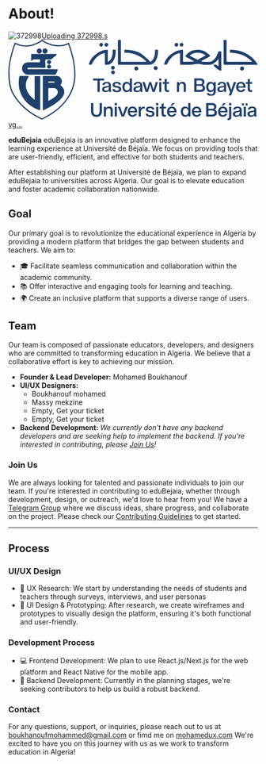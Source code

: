 # About!

![372998](https://github.com/user-attachments/assets/ba87e002-6e0d-4f4d-948f-c552e418145e)[Uploading 372998.s<?xml version="1.0" encoding="UTF-8"?>
<svg xmlns="http://www.w3.org/2000/svg" xmlns:xlink="http://www.w3.org/1999/xlink" width="381.74pt" height="122.55pt" viewBox="0 0 381.74 122.55" version="1.1">
<defs>
<clipPath id="clip1">
  <path d="M 329 0 L 381.738281 0 L 381.738281 38 L 329 38 Z M 329 0 "/>
</clipPath>
<clipPath id="clip2">
  <path d="M 335 96 L 342 96 L 342 122.550781 L 335 122.550781 Z M 335 96 "/>
</clipPath>
</defs>
<g id="surface1">
<path style=" stroke:none;fill-rule:nonzero;fill:rgb(11.799622%,25.099182%,42.399597%);fill-opacity:1;" d="M 277.8125 23.972656 C 281.410156 25.917969 284.992188 27.867188 288.589844 29.789063 C 289.035156 30.027344 289.464844 30.375 290.097656 30.03125 C 294.027344 27.902344 297.980469 25.820313 301.988281 23.6875 C 295.910156 17.996094 283.089844 18.214844 277.8125 23.972656 M 284.257813 32.554688 C 280.097656 30.261719 276.269531 28.054688 272.347656 26.035156 C 270.878906 25.277344 270.910156 24.742188 271.839844 23.519531 C 279.644531 13.242188 295.839844 12.054688 305.878906 21.082031 C 309.851563 24.648438 309.847656 24.648438 305.167969 27.097656 C 301.753906 28.886719 298.34375 30.679688 294.742188 32.570313 C 296.410156 33.304688 297.917969 33.265625 299.394531 33.300781 C 301.644531 33.351563 303.921875 33.109375 306.140625 33.359375 C 307.414063 33.503906 308.585938 33.421875 309.671875 33.148438 C 312.246094 32.503906 313.9375 30.917969 315.066406 29.789063 C 317.882813 26.988281 319.253906 23.675781 321.347656 18.609375 C 321.546875 18.121094 321.710938 17.71875 321.8125 17.460938 C 322.464844 17.425781 323.144531 17.394531 323.839844 17.382813 C 324.578125 17.367188 325.296875 17.371094 325.988281 17.382813 L 326.019531 20.167969 L 326.019531 47.160156 C 322.289063 46.90625 315.617188 41.746094 313.820313 37.710938 L 318.304688 37.703125 C 319.039063 38.425781 319.6875 39.003906 320.195313 39.441406 C 320.441406 39.652344 320.96875 40.09375 321.457031 39.992188 C 321.605469 39.960938 321.675781 39.898438 321.699219 39.875 C 321.894531 39.664063 321.761719 39.25 321.765625 38.960938 C 321.777344 35.84375 321.773438 32.722656 321.773438 29.617188 C 320.980469 29.375 320.882813 30.007813 320.632813 30.316406 C 318.941406 32.398438 316.980469 34.167969 314.761719 35.667969 C 312.5625 37.15625 310.203125 37.96875 307.480469 37.890625 C 303.332031 37.773438 299.046875 38.347656 295.085938 37.148438 C 291.203125 35.972656 287.683594 36.574219 283.902344 37.25 C 277.371094 38.421875 270.714844 37.722656 264.113281 37.871094 C 262.785156 37.902344 262.988281 37.023438 262.988281 36.222656 C 262.984375 31.449219 262.898438 26.671875 263.027344 21.90625 C 263.082031 19.925781 262.382813 19.808594 260.804688 20.347656 C 253.351563 22.890625 250.839844 26.015625 250.839844 26.015625 C 246.753906 29.886719 244.273438 34.171875 242.785156 37.484375 C 242.527344 37.613281 238.507813 37.578125 238.421875 37.441406 C 238.476563 37.214844 238.550781 36.898438 238.648438 36.519531 C 238.898438 35.578125 239.523438 33.441406 240.796875 31.101563 C 241.839844 29.179688 243.148438 27.40625 244.707031 25.789063 C 250.453125 19.828125 257.253906 15.847656 265.628906 14.890625 C 266.960938 14.738281 267.511719 14.953125 267.476563 16.511719 C 267.367188 21.554688 267.480469 26.601563 267.402344 31.648438 C 267.382813 32.992188 267.761719 33.386719 269.105469 33.34375 C 273.191406 33.199219 277.277344 33.191406 281.367188 33.121094 C 282.253906 33.105469 283.136719 33.054688 284.257813 32.554688 "/>
<path style=" stroke:none;fill-rule:nonzero;fill:rgb(13.699341%,26.699829%,43.499756%);fill-opacity:1;" d="M 1.824219 46.816406 C 1.824219 66.066406 4.074219 75.328125 9.960938 84.695313 C 19.832031 100.414063 33.941406 111.230469 50.402344 119.269531 C 51.144531 119.632813 51.792969 119.617188 52.527344 119.246094 C 66.042969 112.421875 78.257813 103.984375 87.566406 91.761719 C 95.855469 80.871094 100.554688 68.769531 100.929688 55.007813 C 101.378906 38.601563 97.4375 23.042969 92.171875 7.710938 C 91.828125 6.710938 91.363281 6.75 90.554688 7.101563 C 87.855469 8.277344 85.03125 9.015625 82.117188 9.40625 C 71.585938 10.8125 62.042969 7.941406 53.089844 2.621094 C 52.085938 2.027344 51.425781 1.960938 50.378906 2.613281 C 38.269531 10.203125 25.570313 12.796875 11.972656 6.839844 C 10.890625 6.363281 10.71875 6.859375 10.441406 7.652344 C 5.324219 22.179688 1.933594 37.039063 1.824219 46.816406 M 0 49.261719 C 0.199219 36.214844 3.789063 20.503906 9.421875 5.195313 C 9.738281 4.34375 9.9375 3.820313 11.113281 4.40625 C 24.875 11.253906 37.769531 8.625 50.078125 0.613281 C 51.308594 -0.1875 52.050781 -0.160156 53.222656 0.570313 C 61.574219 5.777344 70.550781 8.714844 80.535156 7.777344 C 84.363281 7.417969 88.046875 6.488281 91.445313 4.652344 C 92.34375 4.164063 92.753906 4.03125 93.160156 5.171875 C 98.613281 20.441406 102.644531 35.972656 102.792969 52.339844 C 102.960938 70.71875 95.921875 86.109375 83.574219 99.289063 C 74.851563 108.601563 64.324219 115.453125 52.929688 121.042969 C 52.152344 121.429688 51.441406 121.761719 50.449219 121.289063 C 33.066406 113 18.300781 101.636719 8.039063 85.046875 C 2.382813 75.90625 0 65.941406 0 49.261719 "/>
<path style=" stroke:none;fill-rule:nonzero;fill:rgb(13.699341%,26.699829%,43.499756%);fill-opacity:1;" d="M 211.226563 33.171875 C 209.546875 31.324219 207.777344 29.710938 205.914063 28.296875 C 199.933594 23.757813 194.195313 22.070313 191.390625 21.28125 C 188.5 20.46875 184.371094 19.605469 179.304688 19.523438 C 178.769531 19.515625 178.234375 19.503906 177.699219 19.492188 C 177.515625 19.046875 177.597656 15.386719 177.804688 14.941406 C 178.371094 14.949219 178.945313 14.957031 179.515625 14.964844 C 184.425781 15.039063 189.714844 15.734375 194.496094 17.007813 C 199.628906 18.378906 203.921875 20.859375 207.878906 24.371094 C 208.507813 24.929688 209.128906 25.5 209.753906 26.070313 C 211.980469 28.101563 214.429688 29.972656 216.351563 32.3125 C 217.195313 33.34375 217.835938 33.191406 218.734375 32.609375 C 222.792969 30 223.996094 23.082031 223.996094 23.082031 C 224.296875 21.667969 224.613281 19.585938 224.566406 17.003906 C 224.5625 16.347656 224.5625 15.695313 224.5625 15.042969 C 225.269531 14.960938 228.472656 14.964844 229.128906 15.042969 C 229.136719 15.300781 229.148438 15.554688 229.15625 15.8125 C 229.285156 18.933594 229.1875 25.722656 225.664063 31.589844 C 223.777344 34.734375 221.910156 35.941406 221.171875 36.367188 C 219.390625 37.402344 217.289063 37.917969 214.828125 37.90625 C 199.832031 37.816406 184.835938 37.839844 169.839844 37.914063 C 168.988281 37.917969 168.460938 37.796875 168.144531 37.476563 C 167.59375 36.914063 167.703125 35.984375 167.722656 35.738281 C 167.882813 34 167.839844 20.675781 167.707031 1.796875 C 167.734375 1.25 167.765625 0.703125 167.789063 0.160156 C 168.359375 0.0117188 171.742188 0.0117188 172.316406 0.160156 C 172.339844 0.695313 172.363281 1.234375 172.386719 1.773438 C 172.460938 18.3125 172.464844 29.925781 172.308594 31.421875 C 172.285156 31.632813 172.179688 32.453125 172.660156 32.953125 C 172.910156 33.214844 173.335938 33.339844 174.039063 33.335938 C 185.972656 33.273438 197.898438 33.300781 209.828125 33.296875 C 210.152344 33.296875 210.476563 33.242188 211.226563 33.171875 "/>
<g clip-path="url(#clip1)" clip-rule="nonzero">
<path style=" stroke:none;fill-rule:nonzero;fill:rgb(11.799622%,25.099182%,42.399597%);fill-opacity:1;" d="M 373.03125 33.144531 C 371.632813 31.5625 370.175781 30.171875 368.648438 28.9375 C 368.648438 28.933594 365.363281 26.269531 361.078125 24.195313 C 352.945313 20.257813 343.03125 19.601563 340.765625 19.476563 C 340.277344 19.457031 339.789063 19.4375 339.300781 19.414063 C 339.277344 18.679688 339.265625 17.921875 339.269531 17.144531 C 339.269531 16.414063 339.28125 15.703125 339.300781 15.003906 C 339.835938 15.007813 340.371094 15.011719 340.90625 15.015625 C 346.117188 15.046875 354.503906 15.851563 363.261719 20.300781 C 369.117188 23.277344 372.890625 26.765625 374.027344 27.804688 C 377.097656 30.628906 379.628906 33.894531 381.742188 37.480469 C 381.152344 38.117188 380.503906 37.847656 379.9375 37.847656 C 363.847656 37.867188 347.757813 37.832031 331.667969 37.90625 C 330.816406 37.910156 330.296875 37.789063 329.988281 37.472656 C 329.4375 36.914063 329.554688 35.988281 329.578125 35.746094 C 329.746094 34.015625 329.703125 20.710938 329.5625 1.796875 C 329.558594 1.210938 329.558594 0.628906 329.554688 0.046875 C 330.183594 -0.0625 333.527344 0.0234375 334.160156 0.160156 C 334.167969 0.6875 334.179688 1.214844 334.1875 1.746094 C 334.257813 5.257813 334.1875 8.082031 334.121094 9.882813 C 333.863281 17.121094 334.132813 24.367188 334.121094 31.605469 C 334.117188 32.640625 334.070313 33.355469 335.554688 33.347656 C 347.621094 33.285156 359.6875 33.308594 371.753906 33.304688 C 372.015625 33.304688 372.28125 33.242188 373.03125 33.144531 "/>
</g>
<path style=" stroke:none;fill-rule:nonzero;fill:rgb(11.799622%,25.099182%,42.399597%);fill-opacity:1;" d="M 152.269531 24.273438 C 152.269531 26.796875 152.324219 29.320313 152.25 31.839844 C 152.207031 33.328125 152.769531 33.261719 153.785156 32.664063 C 156.820313 30.871094 158.179688 26.96875 158.179688 26.96875 C 159.675781 23.140625 159.945313 19.421875 159.824219 16.539063 C 159.859375 15.964844 159.894531 15.390625 159.925781 14.8125 C 160.789063 14.871094 163.761719 14.90625 164.300781 14.890625 C 164.320313 15.445313 164.339844 16 164.355469 16.554688 C 164.546875 19.875 164.320313 25.292969 161.402344 30.625 C 159.191406 34.65625 156.828125 36.128906 156.242188 36.457031 C 154.300781 37.550781 151.992188 38.046875 149.289063 37.898438 C 148.085938 37.835938 147.835938 37.445313 147.847656 36.351563 C 147.894531 31.578125 147.871094 26.808594 147.867188 22.039063 C 147.863281 19.761719 147.824219 19.652344 145.582031 20.40625 C 139.539063 22.445313 137.089844 24.808594 136.105469 25.667969 C 131.332031 29.847656 128.746094 34.816406 127.476563 37.753906 C 126.820313 37.710938 123.898438 37.761719 123.253906 37.828125 C 123.324219 37.441406 123.4375 36.871094 123.613281 36.191406 C 125.335938 29.523438 129.746094 25.289063 132.476563 23.015625 C 137.578125 18.765625 143.265625 15.71875 150.003906 14.941406 C 151.636719 14.753906 152.496094 14.890625 152.320313 16.921875 C 152.109375 19.355469 152.269531 21.820313 152.269531 24.273438 "/>
<path style=" stroke:none;fill-rule:nonzero;fill:rgb(11.799622%,25.099182%,42.399597%);fill-opacity:1;" d="M 225.652344 46.03125 C 224.117188 46.050781 222.492188 44.433594 222.480469 42.871094 C 222.46875 41.351563 223.921875 39.910156 225.507813 39.863281 C 227.164063 39.820313 228.664063 41.308594 228.632813 42.964844 C 228.601563 44.5625 227.195313 46.007813 225.652344 46.03125 "/>
<path style=" stroke:none;fill-rule:nonzero;fill:rgb(11.799622%,25.099182%,42.399597%);fill-opacity:1;" d="M 360.941406 43.566406 C 360.941406 45.132813 359.332031 46.726563 357.773438 46.703125 C 356.226563 46.683594 354.796875 45.230469 354.777344 43.660156 C 354.757813 42.003906 356.273438 40.503906 357.914063 40.558594 C 359.503906 40.609375 360.941406 42.039063 360.941406 43.566406 "/>
<path style=" stroke:none;fill-rule:nonzero;fill:rgb(11.799622%,25.099182%,42.399597%);fill-opacity:1;" d="M 199.101563 43.507813 C 199.132813 45.109375 197.617188 46.679688 196.019531 46.703125 C 194.484375 46.722656 193.015625 45.285156 192.964844 43.714844 C 192.910156 42.058594 194.371094 40.566406 196.054688 40.558594 C 197.664063 40.550781 199.074219 41.914063 199.101563 43.507813 "/>
<path style=" stroke:none;fill-rule:nonzero;fill:rgb(13.699341%,26.699829%,43.499756%);fill-opacity:1;" d="M 268.0625 7.285156 C 268.101563 8.765625 266.769531 10.125 265.246094 10.164063 C 263.757813 10.199219 262.371094 8.898438 262.296875 7.394531 C 262.222656 5.824219 263.574219 4.488281 265.253906 4.480469 C 266.851563 4.46875 268.019531 5.636719 268.0625 7.285156 "/>
<path style=" stroke:none;fill-rule:nonzero;fill:rgb(11.799622%,25.099182%,42.399597%);fill-opacity:1;" d="M 260.144531 7.277344 C 260.15625 8.820313 258.882813 10.148438 257.371094 10.160156 C 255.804688 10.171875 254.523438 8.914063 254.519531 7.355469 C 254.515625 5.796875 255.757813 4.519531 257.3125 4.484375 C 258.859375 4.453125 260.128906 5.699219 260.144531 7.277344 "/>
<path style=" stroke:none;fill-rule:nonzero;fill:rgb(11.799622%,25.099182%,42.399597%);fill-opacity:1;" d="M 152.917969 7.292969 C 152.941406 8.8125 151.582031 10.175781 150.066406 10.15625 C 148.519531 10.140625 147.183594 8.816406 147.164063 7.289063 C 147.148438 5.847656 148.535156 4.519531 150.097656 4.484375 C 151.753906 4.449219 152.890625 5.582031 152.917969 7.292969 "/>
<path style=" stroke:none;fill-rule:nonzero;fill:rgb(11.799622%,25.099182%,42.399597%);fill-opacity:1;" d="M 145.089844 7.367188 C 145.066406 8.84375 143.660156 10.1875 142.164063 10.15625 C 140.644531 10.125 139.308594 8.746094 139.355469 7.265625 C 139.40625 5.75 140.757813 4.460938 142.273438 4.484375 C 143.789063 4.511719 145.109375 5.859375 145.089844 7.367188 "/>
<path style=" stroke:none;fill-rule:nonzero;fill:rgb(11.799622%,25.099182%,42.399597%);fill-opacity:1;" d="M 160.34375 46.632813 C 161.8125 46.640625 163.179688 48.054688 163.15625 49.539063 C 163.136719 51.03125 161.738281 52.398438 160.265625 52.367188 C 158.773438 52.335938 157.394531 50.933594 157.425781 49.46875 C 157.457031 48.023438 158.894531 46.621094 160.34375 46.632813 "/>
<path style=" stroke:none;fill-rule:nonzero;fill:rgb(11.799622%,25.099182%,42.399597%);fill-opacity:1;" d="M 163.027344 42.386719 C 163.070313 43.878906 161.722656 45.300781 160.234375 45.34375 C 158.796875 45.382813 157.328125 43.988281 157.289063 42.539063 C 157.246094 41.015625 158.53125 39.671875 160.074219 39.617188 C 161.597656 39.5625 162.984375 40.863281 163.027344 42.386719 "/>
<path style=" stroke:none;fill-rule:nonzero;fill:rgb(11.799622%,25.099182%,42.399597%);fill-opacity:1;" d="M 65.875 65.378906 C 67.164063 65.378906 68.457031 65.371094 69.742188 65.382813 C 70.472656 65.386719 70.941406 65.070313 70.933594 64.324219 C 70.921875 63.542969 70.382813 63.34375 69.683594 63.351563 C 67.171875 63.363281 64.660156 63.371094 62.148438 63.347656 C 61.460938 63.339844 61.1875 63.566406 61.195313 64.28125 C 61.207031 65.011719 61.355469 65.429688 62.210938 65.390625 C 63.429688 65.339844 64.652344 65.378906 65.875 65.378906 M 61.210938 93.019531 C 65.660156 90.863281 69.683594 88.628906 72.980469 85.308594 C 74.230469 84.046875 75.242188 82.597656 75.679688 80.8125 C 76.539063 77.300781 73.640625 73.472656 70.082031 73.460938 C 67.625 73.453125 65.167969 73.507813 62.71875 73.4375 C 61.617188 73.40625 61.171875 73.65625 61.183594 74.878906 C 61.246094 80.808594 61.210938 86.738281 61.210938 93.019531 M 52.792969 81.175781 C 52.792969 73.140625 52.835938 65.101563 52.757813 57.0625 C 52.742188 55.40625 53.320313 54.960938 54.875 54.976563 C 61.6875 55.03125 68.496094 54.976563 75.308594 55.011719 C 78.070313 55.027344 79.53125 57.039063 80.746094 59.078125 C 82.523438 62.066406 82.246094 65.144531 80.382813 68.03125 C 79.832031 68.882813 80.0625 69.238281 80.746094 69.828125 C 86.597656 74.882813 87.3125 80.550781 82.96875 86.96875 C 80.40625 90.75 76.96875 93.632813 73.324219 96.285156 C 67.636719 100.417969 61.457031 103.707031 55.128906 106.730469 C 53.082031 107.710938 52.796875 107.5 52.792969 105.289063 C 52.789063 97.253906 52.792969 89.214844 52.792969 81.175781 "/>
<path style=" stroke:none;fill-rule:nonzero;fill:rgb(11.799622%,25.099182%,42.399597%);fill-opacity:1;" d="M 35.011719 32.53125 C 35.011719 28.949219 35.074219 25.890625 34.980469 22.839844 C 34.945313 21.554688 35.511719 21.425781 36.558594 21.429688 C 42.695313 21.464844 48.828125 21.445313 54.960938 21.445313 C 60.6875 21.445313 66.410156 21.4375 72.136719 21.464844 C 72.753906 21.464844 73.613281 21.113281 73.890625 22.019531 C 74.128906 22.792969 73.515625 23.261719 72.980469 23.699219 C 70.765625 25.511719 68.507813 27.273438 66.363281 29.160156 C 65.453125 29.964844 64.472656 29.730469 63.484375 29.804688 C 61.269531 29.960938 58.300781 28.832031 57.050781 30.25 C 55.957031 31.492188 56.757813 34.394531 56.710938 36.566406 C 56.667969 38.460938 57.332031 41.003906 56.367188 42.082031 C 55.246094 43.339844 52.652344 42.449219 50.703125 42.464844 C 44.226563 42.515625 37.75 42.484375 31.277344 42.484375 C 30.3125 42.488281 29.144531 42.375 29.359375 43.84375 C 29.542969 45.105469 30.695313 44.757813 31.519531 44.761719 C 43.3125 44.773438 55.105469 44.769531 66.898438 44.769531 C 69.351563 44.769531 71.808594 44.859375 74.257813 44.738281 C 75.976563 44.65625 76.015625 45.199219 75.351563 46.53125 C 74.324219 48.59375 73.960938 51.410156 72.351563 52.640625 C 70.714844 53.890625 67.890625 52.980469 65.585938 52.988281 C 53.929688 53.019531 42.273438 53.007813 30.621094 53 C 25.105469 52.996094 21.058594 49.085938 21.03125 43.761719 C 21.003906 38.167969 25.035156 34.144531 30.699219 34.132813 C 36.085938 34.121094 41.472656 34.035156 46.851563 34.183594 C 48.742188 34.234375 48.597656 33.226563 48.503906 32.054688 C 48.421875 30.996094 49.144531 29.484375 46.941406 29.644531 C 44.769531 29.800781 42.582031 29.695313 40.398438 29.671875 C 38.304688 29.652344 36.550781 30.320313 35.011719 32.53125 "/>
<path style=" stroke:none;fill-rule:nonzero;fill:rgb(11.799622%,25.099182%,42.399597%);fill-opacity:1;" d="M 40.332031 91.492188 C 40.332031 80.078125 40.324219 69.050781 40.335938 58.027344 C 40.339844 54.8125 39.9375 55.261719 43.175781 55.222656 C 44.472656 55.210938 45.773438 55.3125 47.058594 55.199219 C 48.519531 55.070313 48.90625 55.640625 48.898438 57.050781 C 48.847656 66.25 48.871094 75.449219 48.871094 84.644531 C 48.871094 91.664063 48.839844 98.683594 48.898438 105.699219 C 48.910156 107.175781 48.382813 107.578125 47.089844 107.078125 C 32.898438 101.628906 22.246094 92.554688 17.617188 77.628906 C 15.488281 70.765625 15.597656 63.671875 16.667969 56.59375 C 16.855469 55.371094 17.367188 54.929688 18.660156 54.964844 C 22.132813 55.066406 25.609375 54.988281 29.085938 55.003906 C 31.21875 55.011719 31.550781 55.570313 30.417969 57.394531 C 28.105469 61.117188 26.664063 65.082031 26.824219 69.53125 C 27.082031 76.554688 30.566406 82.042969 35.148438 86.996094 C 36.613281 88.582031 38.183594 90.066406 40.332031 91.492188 "/>
<path style=" stroke:none;fill-rule:nonzero;fill:rgb(11.799622%,25.099182%,42.399597%);fill-opacity:1;" d="M 56.230469 13.078125 C 58.453125 13.070313 60.078125 14.710938 60.054688 16.941406 C 60.03125 19.023438 58.386719 20.726563 56.339844 20.792969 C 54.226563 20.859375 52.421875 19.105469 52.390625 16.953125 C 52.351563 14.761719 54.015625 13.085938 56.230469 13.078125 "/>
<path style=" stroke:none;fill-rule:nonzero;fill:rgb(11.799622%,25.099182%,42.399597%);fill-opacity:1;" d="M 47.546875 13.078125 C 49.730469 13.113281 51.40625 14.867188 51.324219 17.03125 C 51.246094 19.085938 49.519531 20.777344 47.480469 20.792969 C 45.386719 20.8125 43.59375 18.992188 43.605469 16.859375 C 43.621094 14.667969 45.316406 13.039063 47.546875 13.078125 "/>
<path style=" stroke:none;fill-rule:nonzero;fill:rgb(11.799622%,25.099182%,42.399597%);fill-opacity:1;" d="M 65.5 33.777344 C 65.535156 35.496094 64.1875 36.863281 62.429688 36.886719 C 60.699219 36.90625 59.277344 35.554688 59.246094 33.867188 C 59.214844 32.199219 60.640625 30.761719 62.335938 30.738281 C 64.046875 30.714844 65.464844 32.074219 65.5 33.777344 "/>
<path style=" stroke:none;fill-rule:nonzero;fill:rgb(11.799622%,25.099182%,42.399597%);fill-opacity:1;" d="M 65.492188 40.675781 C 65.519531 42.402344 64.195313 43.75 62.4375 43.777344 C 60.699219 43.804688 59.285156 42.480469 59.246094 40.789063 C 59.210938 39.144531 60.65625 37.664063 62.328125 37.632813 C 64.023438 37.597656 65.46875 38.988281 65.492188 40.675781 "/>
<path style=" stroke:none;fill-rule:nonzero;fill:rgb(11.799622%,25.099182%,42.399597%);fill-opacity:1;" d="M 129.820313 61.921875 L 129.820313 58.796875 L 146.601563 58.796875 L 146.601563 61.921875 L 139.964844 61.921875 L 139.964844 79.371094 L 136.457031 79.371094 L 136.457031 61.921875 "/>
<path style=" stroke:none;fill-rule:nonzero;fill:rgb(11.799622%,25.099182%,42.399597%);fill-opacity:1;" d="M 146.894531 75.3125 C 146.894531 76.675781 147.878906 77.457031 149.734375 77.457031 C 152.484375 77.457031 153.878906 75.777344 153.878906 72.675781 L 153.878906 71.542969 C 153.558594 71.921875 152.890625 72.183594 152.34375 72.386719 C 152.078125 72.5 151.238281 72.648438 150.980469 72.734375 L 150.226563 72.878906 C 149.847656 72.9375 149.589844 72.964844 149.5 72.996094 C 148.109375 73.285156 146.894531 73.746094 146.894531 75.3125 M 157.066406 75.429688 C 157.066406 76.964844 157.269531 78.414063 157.414063 78.964844 L 157.527344 79.371094 L 154.3125 79.371094 C 154.167969 78.875 154.050781 78.210938 153.964844 77.3125 C 152.890625 78.933594 151.152344 79.746094 148.746094 79.746094 C 145.414063 79.746094 143.558594 78.152344 143.558594 75.457031 C 143.558594 74.152344 144.023438 73.109375 144.691406 72.5 C 145.820313 71.457031 147.328125 71.109375 148.863281 70.851563 C 149.152344 70.820313 149.5 70.761719 149.9375 70.734375 C 150.835938 70.617188 151.238281 70.558594 151.90625 70.445313 C 153.125 70.183594 153.878906 69.71875 153.878906 68.472656 C 153.878906 67.601563 153.125 66.328125 150.71875 66.328125 C 148.746094 66.328125 147.589844 67.167969 147.328125 68.675781 L 144.167969 68.675781 C 144.34375 66.53125 145.734375 63.953125 150.6875 63.953125 C 155.066406 63.953125 157.066406 66.070313 157.066406 69.429688 "/>
<path style=" stroke:none;fill-rule:nonzero;fill:rgb(11.799622%,25.099182%,42.399597%);fill-opacity:1;" d="M 159.441406 74.964844 L 162.777344 74.964844 C 162.777344 76.558594 163.90625 77.371094 166.195313 77.371094 C 168.425781 77.371094 169.527344 76.5 169.527344 75.195313 C 169.527344 74.589844 169.269531 74.09375 168.949219 73.835938 C 168.804688 73.691406 168.542969 73.574219 168.195313 73.488281 C 167.527344 73.253906 167.179688 73.195313 166.136719 72.996094 C 164.570313 72.734375 163.617188 72.53125 163.238281 72.445313 C 161.585938 72.011719 160.515625 71.285156 160.023438 70.269531 C 159.820313 69.777344 159.703125 69.226563 159.703125 68.617188 C 159.703125 65.75 161.933594 63.953125 166.023438 63.953125 C 170.078125 63.953125 172.542969 65.71875 172.542969 68.589844 L 169.324219 68.589844 C 169.324219 67.226563 168.195313 66.328125 166.078125 66.328125 C 164.078125 66.328125 162.976563 67.140625 162.976563 68.386719 C 162.976563 69.167969 163.324219 69.488281 163.820313 69.835938 C 163.964844 69.921875 164.167969 69.980469 164.457031 70.070313 C 165.066406 70.214844 165.296875 70.269531 166.136719 70.414063 L 166.832031 70.53125 C 167.671875 70.648438 167.90625 70.675781 168.6875 70.878906 C 169.5 71.023438 169.789063 71.167969 170.457031 71.429688 C 171.847656 71.921875 172.832031 73.082031 172.832031 74.9375 C 172.832031 77.542969 170.976563 79.746094 166.109375 79.746094 C 161.558594 79.746094 159.441406 77.863281 159.441406 74.964844 "/>
<path style=" stroke:none;fill-rule:nonzero;fill:rgb(11.799622%,25.099182%,42.399597%);fill-opacity:1;" d="M 185.933594 71.863281 C 185.933594 70.214844 185.554688 68.90625 184.832031 68.011719 C 184.105469 67.109375 183.121094 66.648438 181.902344 66.648438 C 180.714844 66.648438 179.730469 67.109375 178.976563 68.011719 C 178.253906 68.90625 177.875 70.214844 177.875 71.863281 C 177.875 73.515625 178.253906 74.820313 178.976563 75.71875 C 179.730469 76.617188 180.714844 77.050781 181.902344 77.050781 C 183.121094 77.050781 184.105469 76.617188 184.832031 75.71875 C 185.554688 74.820313 185.933594 73.515625 185.933594 71.863281 M 189.234375 58.796875 L 189.234375 79.371094 L 185.933594 79.371094 L 185.933594 77.226563 C 184.859375 78.90625 183.207031 79.746094 180.976563 79.746094 C 176.890625 79.746094 174.601563 76.269531 174.601563 71.863281 C 174.601563 67.402344 176.890625 63.953125 180.976563 63.953125 C 183.207031 63.953125 184.859375 64.792969 185.933594 66.503906 L 185.933594 58.796875 "/>
<path style=" stroke:none;fill-rule:nonzero;fill:rgb(11.799622%,25.099182%,42.399597%);fill-opacity:1;" d="M 194.890625 75.3125 C 194.890625 76.675781 195.871094 77.457031 197.726563 77.457031 C 200.480469 77.457031 201.871094 75.777344 201.871094 72.675781 L 201.871094 71.542969 C 201.554688 71.921875 200.886719 72.183594 200.335938 72.386719 C 200.074219 72.5 199.234375 72.648438 198.972656 72.734375 L 198.222656 72.878906 C 197.84375 72.9375 197.582031 72.964844 197.496094 72.996094 C 196.105469 73.285156 194.890625 73.746094 194.890625 75.3125 M 205.0625 75.429688 C 205.0625 76.964844 205.265625 78.414063 205.410156 78.964844 L 205.523438 79.371094 L 202.308594 79.371094 C 202.160156 78.875 202.046875 78.210938 201.960938 77.3125 C 200.886719 78.933594 199.148438 79.746094 196.742188 79.746094 C 193.410156 79.746094 191.554688 78.152344 191.554688 75.457031 C 191.554688 74.152344 192.019531 73.109375 192.6875 72.5 C 193.816406 71.457031 195.324219 71.109375 196.859375 70.851563 C 197.148438 70.820313 197.496094 70.761719 197.929688 70.734375 C 198.828125 70.617188 199.234375 70.558594 199.902344 70.445313 C 201.117188 70.183594 201.871094 69.71875 201.871094 68.472656 C 201.871094 67.601563 201.117188 66.328125 198.714844 66.328125 C 196.742188 66.328125 195.582031 67.167969 195.324219 68.675781 L 192.164063 68.675781 C 192.339844 66.53125 193.730469 63.953125 198.683594 63.953125 C 203.0625 63.953125 205.0625 66.070313 205.0625 69.429688 "/>
<path style=" stroke:none;fill-rule:nonzero;fill:rgb(11.799622%,25.099182%,42.399597%);fill-opacity:1;" d="M 220.652344 79.371094 L 217.203125 68.214844 L 213.8125 79.371094 L 210.191406 79.371094 L 205.351563 64.328125 L 208.914063 64.328125 L 212.132813 75.835938 L 215.726563 64.328125 L 218.714844 64.328125 L 222.304688 75.835938 L 225.523438 64.328125 L 229.089844 64.328125 L 224.246094 79.371094 "/>
<path style=" stroke:none;fill-rule:nonzero;fill:rgb(11.799622%,25.099182%,42.399597%);fill-opacity:1;" d="M 230.945313 64.328125 L 234.246094 64.328125 L 234.246094 79.371094 L 230.945313 79.371094 Z M 234.277344 62.15625 L 230.886719 62.15625 L 230.886719 58.796875 L 234.277344 58.796875 Z M 234.277344 62.15625 "/>
<path style=" stroke:none;fill-rule:nonzero;fill:rgb(11.799622%,25.099182%,42.399597%);fill-opacity:1;" d="M 239.175781 74.269531 L 239.175781 67.050781 L 236.363281 67.050781 L 236.363281 64.328125 L 239.175781 64.328125 L 239.175781 60.390625 L 242.480469 59.113281 L 242.480469 64.328125 L 245.984375 64.328125 L 245.984375 67.050781 L 242.480469 67.050781 L 242.480469 73.976563 C 242.480469 76.066406 243.144531 76.820313 244.738281 76.820313 C 245.113281 76.820313 245.609375 76.761719 245.839844 76.730469 L 245.984375 76.703125 L 245.984375 79.339844 C 245.085938 79.425781 244.332031 79.488281 243.695313 79.488281 C 240.480469 79.488281 239.175781 77.890625 239.175781 74.269531 "/>
<path style=" stroke:none;fill-rule:nonzero;fill:rgb(11.799622%,25.099182%,42.399597%);fill-opacity:1;" d="M 268.476563 79.371094 L 268.476563 70.617188 C 268.476563 67.835938 267.460938 66.734375 265.402344 66.734375 C 262.882813 66.734375 261.433594 68.503906 261.433594 71.980469 L 261.433594 79.371094 L 258.160156 79.371094 L 258.160156 64.328125 L 261.433594 64.328125 L 261.433594 67.023438 C 262.011719 65.605469 263.402344 63.953125 266.5625 63.953125 C 269.894531 63.953125 271.78125 65.75 271.78125 69.777344 L 271.78125 79.371094 "/>
<path style=" stroke:none;fill-rule:nonzero;fill:rgb(11.799622%,25.099182%,42.399597%);fill-opacity:1;" d="M 288.152344 70.125 L 288.152344 76.386719 L 293.601563 76.386719 C 296.269531 76.386719 297.601563 75.371094 297.601563 73.3125 C 297.601563 71.195313 296.269531 70.125 293.601563 70.125 Z M 288.152344 61.777344 L 288.152344 67.632813 L 293.398438 67.632813 C 295.746094 67.632813 296.9375 66.648438 296.9375 64.675781 C 296.9375 62.386719 295.339844 61.777344 293.398438 61.777344 Z M 284.648438 79.371094 L 284.648438 58.792969 L 293.484375 58.792969 C 297.773438 58.792969 300.296875 60.792969 300.296875 64.15625 C 300.296875 66.15625 299.457031 67.632813 297.746094 68.589844 C 299.949219 69.488281 301.136719 71.167969 301.136719 73.574219 C 301.136719 77.082031 298.527344 79.371094 294.125 79.371094 "/>
<path style=" stroke:none;fill-rule:nonzero;fill:rgb(11.799622%,25.099182%,42.399597%);fill-opacity:1;" d="M 310.269531 66.648438 C 307.863281 66.648438 306.269531 68.53125 306.269531 71.863281 C 306.269531 75.140625 307.832031 76.996094 310.269531 76.996094 C 312.671875 76.996094 314.265625 75.140625 314.265625 71.863281 C 314.265625 68.53125 312.671875 66.648438 310.269531 66.648438 M 314.265625 77.574219 L 314.265625 77.226563 C 313.195313 78.878906 311.542969 79.6875 309.339844 79.6875 C 305.253906 79.6875 302.964844 76.269531 302.964844 71.863281 C 302.964844 67.429688 305.253906 63.953125 309.339844 63.953125 C 311.515625 63.953125 313.164063 64.792969 314.265625 66.472656 L 314.265625 64.328125 L 317.570313 64.328125 L 317.570313 77.136719 C 317.539063 81.574219 316.730469 85.253906 310.324219 85.28125 C 305.835938 85.28125 304.355469 83.457031 303.574219 81.253906 L 306.90625 81.253906 C 307.515625 82.355469 308.671875 82.90625 310.382813 82.90625 C 313.511719 82.90625 314.265625 81.109375 314.265625 77.574219 "/>
<path style=" stroke:none;fill-rule:nonzero;fill:rgb(11.799622%,25.099182%,42.399597%);fill-opacity:1;" d="M 323.195313 75.3125 C 323.195313 76.675781 324.179688 77.457031 326.035156 77.457031 C 328.789063 77.457031 330.179688 75.777344 330.179688 72.675781 L 330.179688 71.542969 C 329.859375 71.921875 329.191406 72.183594 328.644531 72.386719 C 328.382813 72.5 327.542969 72.648438 327.28125 72.734375 L 326.527344 72.878906 C 326.148438 72.9375 325.890625 72.964844 325.800781 72.996094 C 324.414063 73.285156 323.195313 73.746094 323.195313 75.3125 M 333.367188 75.429688 C 333.367188 76.964844 333.570313 78.414063 333.714844 78.964844 L 333.828125 79.371094 L 330.613281 79.371094 C 330.46875 78.875 330.351563 78.210938 330.265625 77.3125 C 329.191406 78.933594 327.453125 79.746094 325.050781 79.746094 C 321.714844 79.746094 319.859375 78.152344 319.859375 75.457031 C 319.859375 74.152344 320.324219 73.109375 320.992188 72.5 C 322.121094 71.457031 323.628906 71.109375 325.164063 70.851563 C 325.453125 70.820313 325.800781 70.761719 326.238281 70.734375 C 327.136719 70.617188 327.542969 70.558594 328.210938 70.445313 C 329.425781 70.183594 330.179688 69.71875 330.179688 68.472656 C 330.179688 67.601563 329.425781 66.328125 327.019531 66.328125 C 325.050781 66.328125 323.890625 67.167969 323.628906 68.675781 L 320.46875 68.675781 C 320.644531 66.53125 322.035156 63.953125 326.988281 63.953125 C 331.367188 63.953125 333.367188 66.070313 333.367188 69.429688 "/>
<path style=" stroke:none;fill-rule:nonzero;fill:rgb(11.799622%,25.099182%,42.399597%);fill-opacity:1;" d="M 333.601563 64.328125 L 337.164063 64.328125 L 341.222656 76.183594 L 345.277344 64.328125 L 348.84375 64.328125 L 341.019531 84.90625 L 337.453125 84.90625 L 339.511719 79.949219 "/>
<path style=" stroke:none;fill-rule:nonzero;fill:rgb(11.799622%,25.099182%,42.399597%);fill-opacity:1;" d="M 352.0625 70.878906 L 359.914063 70.878906 C 359.65625 68.011719 358.175781 66.472656 356.0625 66.472656 C 353.859375 66.472656 352.320313 68.125 352.0625 70.878906 M 363.1875 72.90625 L 352.0625 72.90625 C 352.378906 75.660156 353.886719 77.226563 356.0625 77.226563 C 357.570313 77.226563 358.753906 76.472656 359.453125 75.195313 L 362.8125 75.195313 C 361.769531 78.09375 359.335938 79.746094 356.0625 79.746094 C 353.769531 79.746094 351.976563 79.050781 350.699219 77.632813 C 349.421875 76.210938 348.785156 74.296875 348.785156 71.949219 C 348.785156 67.398438 351.335938 63.953125 356.03125 63.953125 C 358.261719 63.953125 360.003906 64.675781 361.277344 66.125 C 362.582031 67.546875 363.21875 69.488281 363.21875 71.949219 "/>
<path style=" stroke:none;fill-rule:nonzero;fill:rgb(11.799622%,25.099182%,42.399597%);fill-opacity:1;" d="M 366.464844 74.269531 L 366.464844 67.050781 L 363.65625 67.050781 L 363.65625 64.328125 L 366.464844 64.328125 L 366.464844 60.390625 L 369.769531 59.113281 L 369.769531 64.328125 L 373.277344 64.328125 L 373.277344 67.050781 L 369.769531 67.050781 L 369.769531 73.976563 C 369.769531 76.066406 370.4375 76.820313 372.03125 76.820313 C 372.40625 76.820313 372.898438 76.761719 373.132813 76.730469 L 373.277344 76.703125 L 373.277344 79.339844 C 372.378906 79.425781 371.625 79.488281 370.988281 79.488281 C 367.769531 79.488281 366.464844 77.890625 366.464844 74.269531 "/>
<path style=" stroke:none;fill-rule:nonzero;fill:rgb(11.799622%,25.099182%,42.399597%);fill-opacity:1;" d="M 126.617188 108.582031 L 126.617188 96.4375 L 130.152344 96.4375 L 130.152344 108.492188 C 130.152344 110.550781 130.558594 112.027344 131.34375 112.957031 C 132.210938 113.941406 133.429688 114.433594 134.964844 114.433594 C 136.53125 114.433594 137.746094 113.941406 138.585938 112.957031 C 139.398438 112.027344 139.804688 110.550781 139.804688 108.492188 L 139.804688 96.4375 L 143.3125 96.4375 L 143.3125 108.582031 C 143.3125 111.566406 142.585938 113.796875 141.109375 115.277344 C 139.628906 116.753906 137.601563 117.476563 134.964844 117.476563 C 132.355469 117.476563 130.328125 116.753906 128.851563 115.277344 C 127.371094 113.796875 126.617188 111.566406 126.617188 108.582031 "/>
<path style=" stroke:none;fill-rule:nonzero;fill:rgb(11.799622%,25.099182%,42.399597%);fill-opacity:1;" d="M 156.558594 117.011719 L 156.558594 108.261719 C 156.558594 105.480469 155.542969 104.378906 153.484375 104.378906 C 150.964844 104.378906 149.515625 106.148438 149.515625 109.621094 L 149.515625 117.011719 L 146.238281 117.011719 L 146.238281 101.972656 L 149.515625 101.972656 L 149.515625 104.667969 C 150.09375 103.246094 151.484375 101.597656 154.644531 101.597656 C 157.976563 101.597656 159.859375 103.394531 159.859375 107.421875 L 159.859375 117.011719 "/>
<path style=" stroke:none;fill-rule:nonzero;fill:rgb(11.799622%,25.099182%,42.399597%);fill-opacity:1;" d="M 162.875 101.972656 L 166.179688 101.972656 L 166.179688 117.011719 L 162.875 117.011719 Z M 166.207031 99.800781 L 162.816406 99.800781 L 162.816406 96.4375 L 166.207031 96.4375 Z M 166.207031 99.800781 "/>
<path style=" stroke:none;fill-rule:nonzero;fill:rgb(11.799622%,25.099182%,42.399597%);fill-opacity:1;" d="M 182.929688 101.972656 L 177.25 117.011719 L 173.398438 117.011719 L 167.6875 101.972656 L 171.253906 101.972656 L 175.308594 113.96875 L 179.367188 101.972656 "/>
<path style=" stroke:none;fill-rule:nonzero;fill:rgb(11.799622%,25.099182%,42.399597%);fill-opacity:1;" d="M 186.148438 108.523438 L 194.003906 108.523438 C 193.742188 105.65625 192.265625 104.117188 190.148438 104.117188 C 187.945313 104.117188 186.410156 105.769531 186.148438 108.523438 M 197.277344 110.550781 L 186.148438 110.550781 C 186.46875 113.304688 187.972656 114.871094 190.148438 114.871094 C 191.65625 114.871094 192.84375 114.117188 193.539063 112.839844 L 196.898438 112.839844 C 195.855469 115.738281 193.421875 117.390625 190.148438 117.390625 C 187.859375 117.390625 186.0625 116.695313 184.785156 115.277344 C 183.511719 113.855469 182.871094 111.941406 182.871094 109.59375 C 182.871094 105.042969 185.425781 101.597656 190.117188 101.597656 C 192.351563 101.597656 194.089844 102.320313 195.363281 103.769531 C 196.667969 105.191406 197.304688 107.128906 197.304688 109.59375 "/>
<path style=" stroke:none;fill-rule:nonzero;fill:rgb(11.799622%,25.099182%,42.399597%);fill-opacity:1;" d="M 208.753906 101.914063 L 208.929688 101.945313 L 208.929688 104.785156 C 208.492188 104.695313 208 104.640625 207.449219 104.640625 C 204.523438 104.640625 202.871094 106.378906 202.871094 110.753906 L 202.871094 117.015625 L 199.597656 117.015625 L 199.597656 101.972656 L 202.871094 101.972656 L 202.871094 104.726563 C 203.363281 103.539063 204.523438 101.800781 207.421875 101.800781 C 207.972656 101.800781 208.523438 101.886719 208.753906 101.914063 "/>
<path style=" stroke:none;fill-rule:nonzero;fill:rgb(11.799622%,25.099182%,42.399597%);fill-opacity:1;" d="M 210.40625 112.609375 L 213.738281 112.609375 C 213.738281 114.203125 214.871094 115.015625 217.160156 115.015625 C 219.390625 115.015625 220.492188 114.144531 220.492188 112.839844 C 220.492188 112.230469 220.230469 111.738281 219.914063 111.476563 C 219.769531 111.332031 219.507813 111.21875 219.160156 111.132813 C 218.492188 110.898438 218.144531 110.839844 217.101563 110.636719 C 215.535156 110.378906 214.578125 110.175781 214.203125 110.085938 C 212.550781 109.652344 211.480469 108.929688 210.984375 107.914063 C 210.785156 107.421875 210.667969 106.871094 210.667969 106.261719 C 210.667969 103.394531 212.898438 101.597656 216.984375 101.597656 C 221.042969 101.597656 223.507813 103.367188 223.507813 106.234375 L 220.289063 106.234375 C 220.289063 104.871094 219.160156 103.972656 217.042969 103.972656 C 215.042969 103.972656 213.941406 104.785156 213.941406 106.03125 C 213.941406 106.8125 214.289063 107.128906 214.78125 107.480469 C 214.929688 107.566406 215.132813 107.625 215.421875 107.710938 C 216.027344 107.855469 216.261719 107.914063 217.101563 108.058594 L 217.796875 108.175781 C 218.636719 108.292969 218.867188 108.320313 219.652344 108.523438 C 220.464844 108.667969 220.753906 108.8125 221.421875 109.074219 C 222.808594 109.566406 223.796875 110.726563 223.796875 112.582031 C 223.796875 115.1875 221.941406 117.390625 217.070313 117.390625 C 212.523438 117.390625 210.40625 115.507813 210.40625 112.609375 "/>
<path style=" stroke:none;fill-rule:nonzero;fill:rgb(11.799622%,25.099182%,42.399597%);fill-opacity:1;" d="M 226.289063 101.972656 L 229.59375 101.972656 L 229.59375 117.011719 L 226.289063 117.011719 Z M 229.621094 99.800781 L 226.230469 99.800781 L 226.230469 96.4375 L 229.621094 96.4375 Z M 229.621094 99.800781 "/>
<path style=" stroke:none;fill-rule:nonzero;fill:rgb(11.799622%,25.099182%,42.399597%);fill-opacity:1;" d="M 234.519531 111.914063 L 234.519531 104.695313 L 231.710938 104.695313 L 231.710938 101.972656 L 234.519531 101.972656 L 234.519531 98.03125 L 237.824219 96.757813 L 237.824219 101.972656 L 241.332031 101.972656 L 241.332031 104.695313 L 237.824219 104.695313 L 237.824219 111.621094 C 237.824219 113.710938 238.492188 114.464844 240.085938 114.464844 C 240.460938 114.464844 240.953125 114.40625 241.1875 114.375 L 241.332031 114.347656 L 241.332031 116.984375 C 240.433594 117.070313 239.679688 117.132813 239.039063 117.132813 C 235.824219 117.132813 234.519531 115.535156 234.519531 111.914063 "/>
<path style=" stroke:none;fill-rule:nonzero;fill:rgb(11.799622%,25.099182%,42.399597%);fill-opacity:1;" d="M 255.011719 96.382813 L 250.78125 100.292969 L 248.257813 100.292969 L 251.386719 96.382813 Z M 246.285156 108.523438 L 254.140625 108.523438 C 253.878906 105.652344 252.402344 104.117188 250.285156 104.117188 C 248.085938 104.117188 246.550781 105.769531 246.285156 108.523438 M 257.414063 110.550781 L 246.285156 110.550781 C 246.605469 113.304688 248.113281 114.871094 250.285156 114.871094 C 251.792969 114.871094 252.980469 114.113281 253.675781 112.84375 L 257.039063 112.84375 C 255.996094 115.738281 253.5625 117.390625 250.285156 117.390625 C 247.996094 117.390625 246.199219 116.695313 244.925781 115.277344 C 243.652344 113.855469 243.011719 111.941406 243.011719 109.59375 C 243.011719 105.042969 245.5625 101.597656 250.257813 101.597656 C 252.488281 101.597656 254.230469 102.320313 255.503906 103.769531 C 256.808594 105.191406 257.445313 107.132813 257.445313 109.59375 "/>
<path style=" stroke:none;fill-rule:nonzero;fill:rgb(11.799622%,25.099182%,42.399597%);fill-opacity:1;" d="M 275.441406 109.507813 C 275.441406 107.859375 275.066406 106.550781 274.339844 105.65625 C 273.617188 104.753906 272.632813 104.292969 271.414063 104.292969 C 270.226563 104.292969 269.242188 104.753906 268.488281 105.65625 C 267.761719 106.550781 267.386719 107.859375 267.386719 109.507813 C 267.386719 111.160156 267.761719 112.464844 268.488281 113.363281 C 269.242188 114.261719 270.226563 114.695313 271.414063 114.695313 C 272.632813 114.695313 273.617188 114.261719 274.339844 113.363281 C 275.066406 112.464844 275.441406 111.160156 275.441406 109.507813 M 278.746094 96.4375 L 278.746094 117.011719 L 275.441406 117.011719 L 275.441406 114.871094 C 274.371094 116.550781 272.71875 117.390625 270.488281 117.390625 C 266.402344 117.390625 264.113281 113.914063 264.113281 109.507813 C 264.113281 105.042969 266.402344 101.597656 270.488281 101.597656 C 272.71875 101.597656 274.371094 102.4375 275.441406 104.148438 L 275.441406 96.4375 "/>
<path style=" stroke:none;fill-rule:nonzero;fill:rgb(11.799622%,25.099182%,42.399597%);fill-opacity:1;" d="M 284.34375 108.523438 L 292.195313 108.523438 C 291.933594 105.65625 290.457031 104.117188 288.339844 104.117188 C 286.140625 104.117188 284.601563 105.769531 284.34375 108.523438 M 295.46875 110.550781 L 284.34375 110.550781 C 284.660156 113.304688 286.167969 114.871094 288.339844 114.871094 C 289.847656 114.871094 291.035156 114.117188 291.730469 112.839844 L 295.09375 112.839844 C 294.050781 115.738281 291.617188 117.390625 288.339844 117.390625 C 286.050781 117.390625 284.253906 116.695313 282.980469 115.277344 C 281.703125 113.855469 281.066406 111.941406 281.066406 109.59375 C 281.066406 105.042969 283.617188 101.597656 288.3125 101.597656 C 290.542969 101.597656 292.28125 102.320313 293.558594 103.769531 C 294.863281 105.191406 295.5 107.128906 295.5 109.59375 "/>
<path style=" stroke:none;fill-rule:nonzero;fill:rgb(11.799622%,25.099182%,42.399597%);fill-opacity:1;" d="M 306.339844 107.769531 L 306.339844 114.03125 L 311.785156 114.03125 C 314.453125 114.03125 315.785156 113.015625 315.785156 110.957031 C 315.785156 108.839844 314.453125 107.769531 311.785156 107.769531 Z M 306.339844 99.421875 L 306.339844 105.277344 L 311.585938 105.277344 C 313.933594 105.277344 315.121094 104.292969 315.121094 102.320313 C 315.121094 100.03125 313.527344 99.421875 311.585938 99.421875 Z M 302.832031 117.011719 L 302.832031 96.4375 L 311.671875 96.4375 C 315.960938 96.4375 318.484375 98.4375 318.484375 101.800781 C 318.484375 103.800781 317.640625 105.277344 315.933594 106.234375 C 318.132813 107.128906 319.320313 108.8125 319.320313 111.21875 C 319.320313 114.726563 316.714844 117.011719 312.308594 117.011719 "/>
<path style=" stroke:none;fill-rule:nonzero;fill:rgb(11.799622%,25.099182%,42.399597%);fill-opacity:1;" d="M 333.148438 96.382813 L 328.914063 100.292969 L 326.394531 100.292969 L 329.523438 96.382813 Z M 324.421875 108.523438 L 332.277344 108.523438 C 332.015625 105.652344 330.539063 104.117188 328.421875 104.117188 C 326.222656 104.117188 324.6875 105.769531 324.421875 108.523438 M 335.550781 110.550781 L 324.421875 110.550781 C 324.742188 113.304688 326.25 114.871094 328.421875 114.871094 C 329.929688 114.871094 331.121094 114.113281 331.8125 112.84375 L 335.175781 112.84375 C 334.132813 115.738281 331.699219 117.390625 328.421875 117.390625 C 326.132813 117.390625 324.339844 116.695313 323.0625 115.277344 C 321.789063 113.855469 321.148438 111.941406 321.148438 109.59375 C 321.148438 105.042969 323.699219 101.597656 328.394531 101.597656 C 330.628906 101.597656 332.367188 102.320313 333.640625 103.769531 C 334.945313 105.191406 335.582031 107.132813 335.582031 109.59375 "/>
<g clip-path="url(#clip2)" clip-rule="nonzero">
<path style=" stroke:none;fill-rule:nonzero;fill:rgb(11.799622%,25.099182%,42.399597%);fill-opacity:1;" d="M 341.347656 99.800781 L 337.957031 99.800781 L 337.957031 96.4375 L 341.347656 96.4375 Z M 341.320313 117.59375 C 341.320313 120.722656 339.902344 122.550781 336.769531 122.550781 L 335.582031 122.550781 L 335.582031 119.882813 L 336.015625 119.882813 C 337.320313 119.882813 338.015625 119.1875 338.015625 117.421875 L 338.015625 101.972656 L 341.320313 101.972656 "/>
</g>
<path style=" stroke:none;fill-rule:nonzero;fill:rgb(11.799622%,25.099182%,42.399597%);fill-opacity:1;" d="M 347.117188 112.957031 C 347.117188 114.316406 348.101563 115.101563 349.957031 115.101563 C 352.710938 115.101563 354.101563 113.421875 354.101563 110.320313 L 354.101563 109.1875 C 353.78125 109.566406 353.117188 109.828125 352.566406 110.027344 C 352.304688 110.144531 351.464844 110.289063 351.203125 110.378906 L 350.449219 110.523438 C 350.074219 110.582031 349.8125 110.609375 349.726563 110.640625 C 348.335938 110.929688 347.117188 111.390625 347.117188 112.957031 M 357.289063 113.074219 C 357.289063 114.609375 357.492188 116.058594 357.636719 116.605469 L 357.753906 117.015625 L 354.535156 117.015625 C 354.390625 116.519531 354.277344 115.855469 354.1875 114.957031 C 353.117188 116.578125 351.378906 117.390625 348.972656 117.390625 C 345.640625 117.390625 343.785156 115.796875 343.785156 113.101563 C 343.785156 111.796875 344.246094 110.753906 344.914063 110.144531 C 346.046875 109.101563 347.554688 108.753906 349.089844 108.492188 C 349.378906 108.464844 349.726563 108.40625 350.160156 108.378906 C 351.058594 108.261719 351.464844 108.203125 352.132813 108.089844 C 353.347656 107.828125 354.101563 107.363281 354.101563 106.117188 C 354.101563 105.246094 353.347656 103.972656 350.941406 103.972656 C 348.972656 103.972656 347.8125 104.8125 347.554688 106.320313 L 344.394531 106.320313 C 344.566406 104.175781 345.957031 101.597656 350.914063 101.597656 C 355.289063 101.597656 357.289063 103.714844 357.289063 107.074219 "/>
<path style=" stroke:none;fill-rule:nonzero;fill:rgb(11.799622%,25.099182%,42.399597%);fill-opacity:1;" d="M 363.40625 96.757813 L 366.273438 96.757813 L 366.273438 100.234375 L 363.40625 100.234375 Z M 360.363281 101.972656 L 363.667969 101.972656 L 363.667969 117.011719 L 360.363281 117.011719 Z M 360.59375 100.234375 L 357.753906 100.234375 L 357.753906 96.757813 L 360.59375 96.757813 Z M 360.59375 100.234375 "/>
<path style=" stroke:none;fill-rule:nonzero;fill:rgb(11.799622%,25.099182%,42.399597%);fill-opacity:1;" d="M 369.464844 112.957031 C 369.464844 114.316406 370.449219 115.101563 372.304688 115.101563 C 375.058594 115.101563 376.449219 113.421875 376.449219 110.320313 L 376.449219 109.1875 C 376.128906 109.566406 375.464844 109.828125 374.910156 110.027344 C 374.652344 110.144531 373.8125 110.289063 373.550781 110.378906 L 372.796875 110.523438 C 372.421875 110.582031 372.15625 110.609375 372.070313 110.640625 C 370.679688 110.929688 369.464844 111.390625 369.464844 112.957031 M 379.636719 113.074219 C 379.636719 114.609375 379.839844 116.058594 379.984375 116.605469 L 380.101563 117.015625 L 376.882813 117.015625 C 376.738281 116.519531 376.621094 115.855469 376.535156 114.957031 C 375.464844 116.578125 373.722656 117.390625 371.316406 117.390625 C 367.984375 117.390625 366.132813 115.796875 366.132813 113.101563 C 366.132813 111.796875 366.59375 110.753906 367.261719 110.144531 C 368.390625 109.101563 369.898438 108.753906 371.433594 108.492188 C 371.722656 108.464844 372.070313 108.40625 372.507813 108.378906 C 373.40625 108.261719 373.8125 108.203125 374.476563 108.089844 C 375.695313 107.828125 376.449219 107.363281 376.449219 106.117188 C 376.449219 105.246094 375.695313 103.972656 373.289063 103.972656 C 371.316406 103.972656 370.160156 104.8125 369.898438 106.320313 L 366.738281 106.320313 C 366.914063 104.175781 368.304688 101.597656 373.261719 101.597656 C 377.636719 101.597656 379.636719 103.714844 379.636719 107.074219 "/>
</g>
</svg>
vg…]()



**eduBejaia** 
eduBejaia is an innovative platform designed to enhance the learning experience at Université de Béjaïa. We focus on providing tools that are user-friendly, efficient, and effective for both students and teachers.

After establishing our platform at Université de Béjaïa, we plan to expand eduBejaia to universities across Algeria. Our goal is to elevate education and foster academic collaboration nationwide.

## Goal
Our primary goal is to revolutionize the educational experience in Algeria by providing a modern platform that bridges the gap between students and teachers. We aim to:
- 🎓 Facilitate seamless communication and collaboration within the academic community.
- 📚 Offer interactive and engaging tools for learning and teaching.
- 🌍 Create an inclusive platform that supports a diverse range of users.

## Team
Our team is composed of passionate educators, developers, and designers who are committed to transforming education in Algeria. We believe that a collaborative effort is key to achieving our mission.

- **Founder & Lead Developer:** Mohamed Boukhanouf
- **UI/UX Designers:**
  - Boukhanouf mohamed
  - Massy mekzine
  - Empty, Get your ticket
  - Empty, Get your ticket
- **Backend Development:** _We currently don't have any backend developers and are seeking help to implement the backend. If you're interested in contributing, please [Join Us](#join-us)!_

### Join Us
We are always looking for talented and passionate individuals to join our team. If you're interested in contributing to eduBejaia, whether through development, design, or outreach, we'd love to hear from you! We have a [Telegram Group](https://t.me/YourGroupLink) where we discuss ideas, share progress, and collaborate on the project. Please check our [Contributing Guidelines](CONTRIBUTING.md) to get started.

---

## Process

### UI/UX Design

- 📝 UX Research: We start by understanding the needs of students and teachers through surveys, interviews, and user personas
- 🎨 UI Design & Prototyping: After research, we create wireframes and prototypes to visually design the platform, ensuring it's both functional and user-friendly.


### Development Process
-  💻 Frontend Development: We plan to use React.js/Next.js for the web platform and React Native for the mobile app.
- 🔧 Backend Development: Currently in the planning stages, we're seeking contributors to help us build a robust backend.


### Contact
For any questions, support, or inquiries, please reach out to us at boukhanoufmohammed@gmail.com or fimd me on [mohamedux.com](https://mohamedux.com) We're excited to have you on this journey with us as we work to transform education in Algeria!
